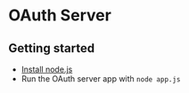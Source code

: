 # OAuth Server

## Getting started

- [Install node.js](https://nodejs.org/en/)
- Run the OAuth server app with `node app.js`
